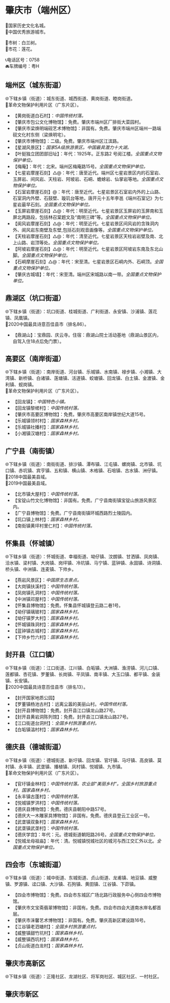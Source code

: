 # 肇庆市（端州区）  
🚩国家历史文化名城。  
🏅中国优秀旅游城市。  
  
🌳市树：白兰树。  
🌸市花：莲花。  
  
📞电话区号：0758  
🚘车牌编号：粤H  

## 端州区（城东街道）  
🌐下辖乡镇（街道）：城东街道、城西街道、黄岗街道、睦岗街道。  
🚩革命文物保护利用片区（广东片区）。  
  
* 【黄岗街道白石村】：*中国传统村落。*  
* 【肇庆市包公文化博物馆】：免费。肇庆市端州区厂排街大菜园村。  
* 【肇庆市梁焕明端砚艺术博物馆】：非国有。免费。肇庆市端州区端州一路端砚文化村东侧（梁焕明宅）。  
* 【肇庆市博物馆】：二级。免费。肇庆市端州区江滨路。  
* 【星湖风景区】：*国家5A级旅游景区。中国最具潜力十大湖。*  
* 【叶挺独立团团部旧址】：年代：1925年。正东路2 号阅江楼。*全国重点文物保护单位。*  
* 【梅庵】：年代：北宋。端州区梅庵路15号。*全国重点文物保护单位。*  
* 【七星岩摩崖石刻】△@：年代：唐至近代。端州区七星岩景区内的石室岩、玉屏岩、间风岩、天柱岩、阿坡岩、石峒、蟾蜍岩、仙掌岩等地。*全国重点文物保护单位。*  
* 【石室岩摩崖石刻】@：年代：唐至近代。七星岩景区石室岩内外的上山路、石室洞内外壁、石鼓壁、璇玑台等地，唐开元十五年李邕《端州石室记》为七星岩最早石刻。*全国重点文物保护单位。*  
* 【玉屏岩摩崖石刻】△@：年代：明至近代。七星岩景区玉屏岩的玉屏南和玉屏北两路段，包括林召棠题文及“南明三碑”等。*全国重点文物保护单位。*  
* 【阆风岩摩崖石刻】△@：年代：明至近代。七星岩景区间风岩的含珠洞内外、阆风岩东南壁及东壁,包括石刻观音画像等。*全国重点文物保护单位。*  
* 【天柱岩摩崖石刻】△@：年代：清至近代。七星岩景区天柱岩岩壁及南、北上山路、岩顶等处。*全国重点文物保护单位。*  
* 【阿坡岩摩崖石刻】△@：年代：明至近代。七星岩景区阿坡岩东南及东北山脚。*全国重点文物保护单位。*  
* 【石峒摩崖石刻】△@：年代：宋至清。七星岩景区石峒内外、石峒顶。*全国重点文物保护单位。*  
* 【肇庆古城墙】：年代：宋至清。端州区宋城路以南一带。*全国重点文物保护单位。*  

## 鼎湖区（坑口街道）  
🌐下辖乡镇（街道）：坑口街道、桂城街道、广利街道、永安镇、沙浦镇、莲花镇、凤凰镇。  
🏅2020中国最具诗意百佳县市（排名86）。  
  
* 【鼎湖山】：宝鼎园、庆云寺。住宿：鼎湖山院士活动基地（鼎湖山景区内，自驾入住18点后免门票）。  

## 高要区（南岸街道）  
🌐下辖乡镇（街道）：南岸街道、河台镇、乐城镇、水南镇、禄步镇、小湘镇、大湾镇、新桥镇、白诸镇、莲塘镇、活道镇、蛟塘镇、回龙镇、白土镇、金渡镇、金利镇、蚬岗镇。  
🚩革命文物保护利用片区（广东片区）。  
  
* 【回龙镇】：*中国特色小镇。*  
* 【回龙镇黎槎村】：*中国传统村落。*  
* 【肇庆市高要区博物馆】：免费。肇庆市高要区南岸镇世纪大道15号。  
* 【乐城镇领村村】：*国家森林乡村。*  
* 【乐城镇社播村】：*国家森林乡村。*  
* 【小湘镇汉塘村】：*国家森林乡村。*  
  
## 广宁县（南街镇）  
🌐下辖乡镇（街道）：南街街道、排沙镇、潭布镇、江屯镇、螺岗镇、北市镇、坑口镇、赤坑镇、宾亨镇、五和镇、横山镇、木格镇、石咀镇、古水镇、洲仔镇。  
🏅2018中国最美县域。  
🏅2019中国最美县域。  
  
* 【北市镇大屋村】：*中国传统村落。*  
* 【宝锭山竹文化博物馆】：非国有。免费。广宁县南街镇宝锭山旅游风景区内。  
* 【广宁县博物馆】：免费。广宁县南街镇环城西路烈士陵园内。  
* 【坑口镇上林村】：*国家森林乡村。*  
* 【南街镇黄坪村里仁村】：*中国传统村落。*  
  
## 怀集县（怀城镇）  
🌐下辖乡镇（街道）：怀城街道、幸福街道、坳仔镇、汶朗镇、甘洒镇、凤岗镇、洽水镇、梁村镇、大岗镇、岗坪镇、冷坑镇、马宁镇、蓝钟镇、永固镇、诗洞镇、桥头镇、中洲镇、连麦镇、下帅乡。  
  
* 【燕岩风景区】：*中国原生态景点。*  
* 【大岗镇扶溪村】：*中国传统村落。*  
* 【凤岗镇孔洞村】：*中国传统村落。*  
* 【中洲镇邓屋村】：*中国传统村落。*  
* 【怀集县博物馆】：免费。怀集县怀城镇登云路二巷1号。  
* 【坳仔镇璃玻村】：*国家森林乡村。*  
* 【坳仔镇罗大村】：*国家森林乡村。*  
* 【怀城镇珠洞村】：*国家森林乡村。*  
* 【蓝钟镇古城村】：*国家森林乡村。*  
* 【下帅乡竹六村】：*国家森林乡村。*  

## 封开县（江口镇）  
🌐下辖乡镇（街道）：江口街道、江川镇、白垢镇、大洲镇、渔涝镇、河儿口镇、莲都镇、杏花镇、罗董镇、长岗镇、平凤镇、南丰镇、大玉口镇、都平镇、金装镇、长安镇。  
🏅2020中国最具诗意百佳县市（排名13）。  
  
* 【封开国家地质公园】  
* 【罗董镇杨池古村】：远离尘嚣的美丽山村。*中国传统村落。*  
* 【封开县博物馆】：免费。封开县江口镇龙山路27号。  
* 【封开县黄岩洞陈列馆】：免费。封开县江口镇龙山路27号。  
* 【江口街道台洞村】：*全国乡村旅游重点村。*  
* 【白垢镇湻村村】：*国家森林乡村。*  
  
## 德庆县（德城街道）  
🌐下辖乡镇（街道）：德城街道、新圩镇、回龙镇、官圩镇、马圩镇、高良镇、莫村镇、永丰镇、武垄镇、播植镇、凤村镇、悦城镇、九市镇。  
🚩革命文物保护利用片区（广东片区）。  
  
* 【官圩镇金林村】：*中国传统村落。农业部“美丽乡村”。全国乡村旅游重点村。国家森林乡村。*  
* 【永丰镇古蓬村】：*中国传统村落。*  
* 【悦城镇罗洪村】：*中国传统村落。*  
* 【德庆县博物馆】：免费。德庆县朝阳中路57号。  
* 【德庆大一木雕家具博物馆】：非国有。免费。德庆县登云工业区一号。  
* 【武垄镇双象村】：*国家森林乡村。*  
* 【武垄镇武垄村】：*中国传统村落。*  
* 【德庆学宫】：年代：元。德城街道朝阳路26号。*全国重点文物保护单位。*  
* 【悦城龙母祖庙】：年代：清。悦城镇悦城社区的城河与西江交汇外以北。*全国重点文物保护单位。*  

## 四会市（东城街道）  
🌐下辖乡镇（街道）：城中街道、东城街道、贞山街道、龙甫镇、地豆镇、威整镇、罗源镇、迳口镇、大沙镇、石狗镇、黄田镇、江谷镇、下茆镇。  
  
* 【四会市博物馆】：免费。四会市东城区广场北路行政服务中心侧四会市博物馆。  
* 【肇庆市文宝斋翡翠博物馆】：非国有。免费。四会市四会大道南水岸名都首层。  
* 【肇庆市涞馨艺术博物馆】：非国有。免费。肇庆高新区建设路16号。  
* 【江谷镇老泗塘村】：*全国乡村旅游重点村。*  
* 【威整镇甜竹坑村】：*国家森林乡村。*  
* 【威整镇西坑村】：*国家森林乡村。*  
* 【贞山街道白龙村】：*国家森林乡村。*  

## 肇庆市高新区  
🌐下辖乡镇（街道）：正隆社区、龙湖社区、将军岗社区、城区社区、一村社区。  

## 肇庆市新区